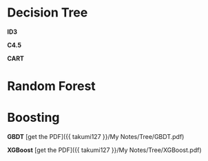 # Decision Tree
**ID3**

**C4.5**

**CART**

# Random Forest


# Boosting

**GBDT**
[get the PDF]({{ takumi127 }}/My Notes/Tree/GBDT.pdf)

**XGBoost**
[get the PDF]({{ takumi127 }}/My Notes/Tree/XGBoost.pdf)


